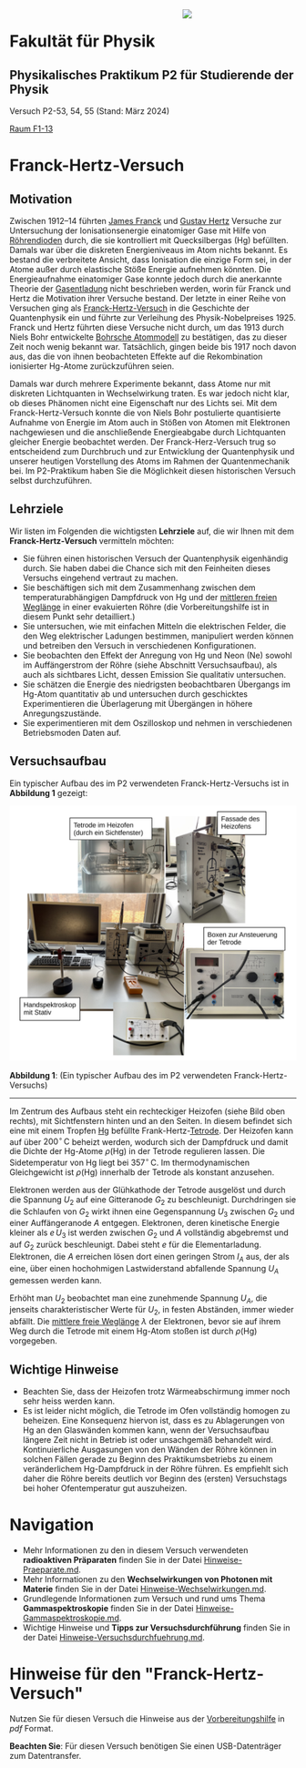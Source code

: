 <img src="/home/rwolf/Data/Vorlesungen/2024/students/figures/Logo_KIT.svg" width="200" style="float:right;" />

# Fakultät für Physik

## Physikalisches Praktikum P2 für Studierende der Physik

Versuch P2-53, 54, 55 (Stand: März 2024)

[Raum F1-13](https://labs.physik.kit.edu/img/Praktikum/Lageplan_P2.png)



# Franck-Hertz-Versuch

## Motivation

Zwischen 1912–14 führten [James Franck](https://de.wikipedia.org/wiki/James_Franck) und [Gustav Hertz](https://de.wikipedia.org/wiki/Gustav_Hertz) Versuche zur Untersuchung der Ionisationsenergie einatomiger Gase mit Hilfe von [Röhrendioden](https://de.wikipedia.org/wiki/R%C3%B6hrendiode) durch, die sie kontrolliert mit Quecksilbergas ($\mathrm{Hg}$) befüllten. Damals war über die diskreten Energieniveaus im Atom nichts bekannt. Es bestand die verbreitete Ansicht, dass Ionisation die einzige Form sei, in der Atome außer durch elastische Stöße Energie aufnehmen könnten. Die Energieaufnahme einatomiger Gase konnte jedoch durch die anerkannte Theorie der [Gasentladung](https://de.wikipedia.org/wiki/Gasentladung) nicht beschrieben werden, worin für Franck und Hertz die Motivation ihrer Versuche bestand. Der letzte in einer Reihe von Versuchen ging als [Franck-Hertz-Versuch](https://de.wikipedia.org/wiki/Franck-Hertz-Versuch) in die Geschichte der Quantenphysik ein und führte zur Verleihung des Physik-Nobelpreises 1925. Franck und Hertz führten diese Versuche nicht durch, um das 1913 durch Niels Bohr entwickelte [Bohrsche Atommodell](https://de.wikipedia.org/wiki/Bohrsches_Atommodell) zu bestätigen, das zu dieser Zeit noch wenig bekannt war. Tatsächlich, gingen beide bis 1917 noch davon aus, das die von ihnen beobachteten Effekte auf die Rekombination ionisierter $\mathrm{Hg}$-Atome zurückzuführen seien. 

Damals war durch mehrere Experimente bekannt, dass Atome nur mit diskreten Lichtquanten in Wechselwirkung traten. Es war jedoch nicht klar, ob dieses Phänomen nicht eine Eigenschaft nur des Lichts sei. Mit dem Franck-Hertz-Versuch konnte die von Niels Bohr postulierte quantisierte Aufnahme von Energie im Atom auch in Stößen von Atomen mit Elektronen nachgewiesen und die anschließende Energieabgabe durch Lichtquanten gleicher Energie beobachtet werden. Der Franck-Herz-Versuch trug so entscheidend zum Durchbruch und zur Entwicklung der Quantenphysik und unserer heutigen Vorstellung des Atoms im Rahmen der Quantenmechanik bei. Im P2-Praktikum haben Sie die Möglichkeit diesen historischen Versuch selbst durchzuführen.

## Lehrziele

Wir listen im Folgenden die wichtigsten **Lehrziele** auf, die wir Ihnen mit dem **Franck-Hertz-Versuch** vermitteln möchten: 

- Sie führen einen historischen Versuch der Quantenphysik eigenhändig durch. Sie haben dabei die Chance sich mit den Feinheiten dieses Versuchs eingehend vertraut zu machen.
- Sie beschäftigen sich mit dem Zusammenhang zwischen dem temperaturabhängigen Dampfdruck von $\mathrm{Hg}$ und der [mittleren freien Weglänge](https://de.wikipedia.org/wiki/Mittlere_freie_Wegl%C3%A4nge) in einer evakuierten Röhre (die Vorbereitungshilfe ist in diesem Punkt sehr detailliert.) 
- Sie untersuchen, wie mit einfachen Mitteln die elektrischen Felder, die den Weg elektrischer Ladungen bestimmen, manipuliert werden können und betreiben den Versuch in verschiedenen Konfigurationen.
- Sie beobachten den Effekt der Anregung von $\mathrm{Hg}$ und Neon ($\mathrm{Ne}$) sowohl im Auffängerstrom der Röhre (siehe Abschnitt Versuchsaufbau), als auch als sichtbares Licht, dessen Emission Sie qualitativ untersuchen. 
- Sie schätzen die Energie des niedrigsten beobachtbaren Übergangs im $\mathrm{Hg}$-Atom quantitativ ab und untersuchen durch geschicktes Experimentieren die Überlagerung mit Übergängen in höhere Anregungszustände.
- Sie experimentieren mit dem Oszilloskop und nehmen in verschiedenen Betriebsmoden Daten auf.

## Versuchsaufbau

Ein typischer Aufbau des im P2 verwendeten Franck-Hertz-Versuchs ist in **Abbildung 1** gezeigt:

<img src="./figures/FranckHertz.png" width="1000" style="zoom:100%;" />

**Abbildung 1**: (Ein typischer Aufbau des im P2 verwendeten Franck-Hertz-Versuchs)

---

Im Zentrum des Aufbaus steht ein rechteckiger Heizofen (siehe Bild oben rechts), mit Sichtfenstern hinten und an den Seiten. In diesem befindet sich eine mit einem Tropfen [$\mathrm{Hg}$](https://de.wikipedia.org/wiki/Quecksilber) befüllte Frank-Hertz-[Tetrode](https://de.wikipedia.org/wiki/Elektronenr%C3%B6hre#Tetrode). Der Heizofen kann auf über $200^{\circ}\,\mathrm{C}$ beheizt werden, wodurch sich der Dampfdruck und damit die Dichte der $\mathrm{Hg}$-Atome $\rho(\mathrm{Hg})$ in der Tetrode regulieren lassen. Die Sidetemperatur von $\mathrm{Hg}$ liegt bei $357^{\circ}\,\mathrm{C}$. Im thermodynamischen Gleichgewicht ist $\rho(\mathrm{Hg})$ innerhalb der Tetrode als konstant anzusehen. 

Elektronen werden aus der Glühkathode der Tetrode ausgelöst und durch die Spannung $U_{2}$ auf eine Gitteranode $G_{2}$ zu beschleunigt. Durchdringen sie die Schlaufen von $G_{2}$ wirkt ihnen eine Gegenspannung $U_{3}$ zwischen $G_{2}$ und einer Auffängeranode $A$ entgegen. Elektronen, deren kinetische Energie kleiner als $e\,U_{3}$ ist werden zwischen $G_{2}$ und $A$ vollständig abgebremst und auf $G_{2}$ zurück beschleunigt. Dabei steht $e$ für die Elementarladung. Elektronen, die $A$ erreichen lösen dort einen geringen Strom $I_{A}$ aus, der als eine, über einen hochohmigen Lastwiderstand abfallende Spannung $U_{A}$ gemessen werden kann. 

Erhöht man $U_{2}$ beobachtet man eine zunehmende Spannung $U_{A}$, die jenseits charakteristischer Werte für $U_{2}$, in festen Abständen, immer wieder abfällt. Die [mittlere freie Weglänge](https://de.wikipedia.org/wiki/Mittlere_freie_Wegl%C3%A4nge) $\lambda$ der Elektronen, bevor sie auf ihrem Weg durch die Tetrode mit einem $\mathrm{Hg}$-Atom stoßen ist durch $\rho(\mathrm{Hg})$ vorgegeben.  

## Wichtige Hinweise

- Beachten Sie, dass der Heizofen trotz Wärmeabschirmung immer noch sehr heiss werden kann. 
- Es ist leider nicht möglich, die Tetrode im Ofen vollständig homogen zu beheizen. Eine Konsequenz hiervon ist, dass es zu Ablagerungen von $\mathrm{Hg}$ an den Glaswänden kommen kann, wenn der Versuchsaufbau längere Zeit nicht in Betrieb ist oder unsachgemäß behandelt wird. Kontinuierliche Ausgasungen von den Wänden der Röhre können in solchen Fällen gerade zu Beginn des Praktikumsbetriebs zu einem veränderlichem $\mathrm{Hg}$-Dampfdruck in der Röhre führen. Es empfiehlt sich daher die Röhre bereits deutlich vor Beginn des (ersten) Versuchstags bei hoher Ofentemperatur gut auszuheizen.  

# Navigation

- Mehr Informationen zu den in diesem Versuch verwendeten **radioaktiven Präparaten** finden Sie in der Datei [Hinweise-Praeparate.md](https://gitlab.kit.edu/kit/etp-lehre/p2-praktikum/students/-/blob/main/Gammaspektroskopie/doc/Hinweise-Praeparate.md).
- Mehr Informationen zu den **Wechselwirkungen von Photonen mit Materie** finden Sie in der Datei [Hinweise-Wechselwirkungen.md](https://gitlab.kit.edu/kit/etp-lehre/p2-praktikum/students/-/blob/main/Gammaspektroskopie/doc/Hinweise-Wechselwirkungen.md).
- Grundlegende Informationen zum Versuch und rund ums Thema **Gammaspektroskopie** finden Sie in der Datei [Hinweise-Gammaspektroskopie.md](https://gitlab.kit.edu/kit/etp-lehre/p2-praktikum/students/-/blob/main/Gammaspektroskopie/doc/Hinweise-Gammaspektroskopie.md). 
- Wichtige Hinweise und **Tipps zur Versuchsdurchführung** finden Sie in der Datei [Hinweise-Versuchsdurchfuehrung.md](https://gitlab.kit.edu/kit/etp-lehre/p2-praktikum/students/-/blob/main/Gammaspektroskopie/doc/Hinweise-Versuchsdurchfuehrung.md).





# Hinweise für den "Franck-Hertz-Versuch" 

Nutzen Sie für diesen Versuch die Hinweise aus der [Vorbereitungshilfe](https://git.scc.kit.edu/etp-lehre/p2-for-students/-/blob/main/Franck_Hertz_Versuch/Franck-Hertz-Vorbereitungshilfe.pdf) in *pdf* Format. 

**Beachten Sie**: Für diesen Versuch benötigen Sie einen USB-Datenträger zum Datentransfer. 
